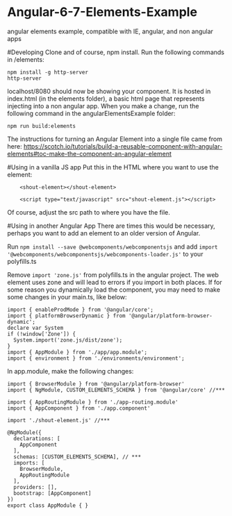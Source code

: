 # Angular-6-7-Elements-Example
angular elements example, compatible with IE, angular, and non angular apps

#Developing
Clone and of course, npm install. Run the following commands in /elements:
```
npm install -g http-server
http-server
```
localhost/8080 should now be showing your component. It is hosted in index.html (in the elements folder), a basic html page that represents injecting into a non angular app.
When you make a change, run the following command in the angularElementsExample folder:
```
npm run build:elements
```
The instructions for turning an Angular Element into a single file came from here: https://scotch.io/tutorials/build-a-reusable-component-with-angular-elements#toc-make-the-component-an-angular-element

#Using in a vanilla JS app
Put this in the HTML where you want to use the element:
```
    <shout-element></shout-element>

    <script type="text/javascript" src="shout-element.js"></script>
```
Of course, adjust the src path to where you have the file. 

#Using in another Angular App
There are times this would be necessary, perhaps you want to add an element to an older version of Angular. 

Run ```npm install --save @webcomponents/webcomponentsjs``` and add ```import '@webcomponents/webcomponentsjs/webcomponents-loader.js'``` to your polyfills.ts

Remove ```import 'zone.js'``` from polyfills.ts in the angular project. The web element uses zone and will lead to errors if you import in both places.
If for some reason you dynamically load the component, you may need to make some changes in your main.ts, like below:
```
import { enableProdMode } from '@angular/core';
import { platformBrowserDynamic } from '@angular/platform-browser-dynamic';
declare var System
if (!window['Zone']) {
  System.import('zone.js/dist/zone');
}
import { AppModule } from './app/app.module';
import { environment } from './environments/environment';
```

In app.module, make the following changes: 
```
import { BrowserModule } from '@angular/platform-browser'
import { NgModule, CUSTOM_ELEMENTS_SCHEMA } from '@angular/core' //***

import { AppRoutingModule } from './app-routing.module'
import { AppComponent } from './app.component'

import './shout-element.js' //***

@NgModule({
  declarations: [
    AppComponent
  ],
  schemas: [CUSTOM_ELEMENTS_SCHEMA], // ***
  imports: [
    BrowserModule,
    AppRoutingModule
  ],
  providers: [],
  bootstrap: [AppComponent]
})
export class AppModule { }

```




